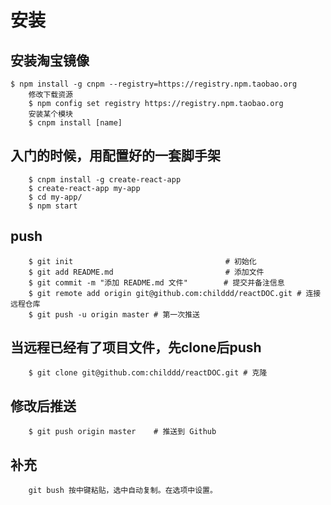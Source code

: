 # 安装
##  安装淘宝镜像
    $ npm install -g cnpm --registry=https://registry.npm.taobao.org
        修改下载资源
        $ npm config set registry https://registry.npm.taobao.org
        安装某个模块
        $ cnpm install [name]

##  入门的时候，用配置好的一套脚手架
        $ cnpm install -g create-react-app
        $ create-react-app my-app
        $ cd my-app/
        $ npm start

##  push
        $ git init                                  # 初始化
        $ git add README.md                         # 添加文件
        $ git commit -m "添加 README.md 文件"        # 提交并备注信息
        $ git remote add origin git@github.com:childdd/reactDOC.git # 连接远程仓库
        $ git push -u origin master # 第一次推送

##  当远程已经有了项目文件，先clone后push
        $ git clone git@github.com:childdd/reactDOC.git # 克隆

##  修改后推送
        $ git push origin master    # 推送到 Github

##  补充
        git bush 按中键粘贴，选中自动复制。在选项中设置。